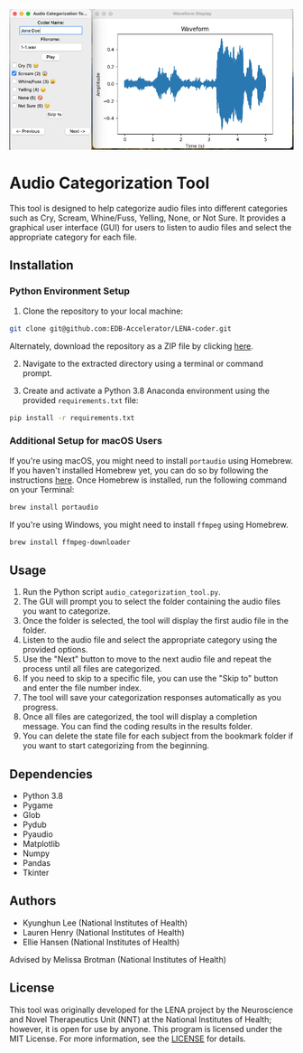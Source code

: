 ![Screenshot](https://github.com/EDB-Accelerator/LENA-coder/blob/main/screenshot.png?raw=true)

# Audio Categorization Tool

This tool is designed to help categorize audio files into different categories such as Cry, Scream, Whine/Fuss, Yelling, None, or Not Sure. It provides a graphical user interface (GUI) for users to listen to audio files and select the appropriate category for each file.

## Installation

### Python Environment Setup

1. Clone the repository to your local machine:
```bash
git clone git@github.com:EDB-Accelerator/LENA-coder.git
```
Alternately, download the repository as a ZIP file by clicking [here](https://github.com/EDB-Accelerator/LENA-coder/archive/refs/heads/main.zip).

2. Navigate to the extracted directory using a terminal or command prompt.

3. Create and activate a Python 3.8 Anaconda environment using the provided `requirements.txt` file:
```bash
pip install -r requirements.txt
```

### Additional Setup for macOS Users

If you're using macOS, you might need to install `portaudio` using Homebrew. If you haven't installed Homebrew yet, you can do so by following the instructions [here](https://brew.sh). Once Homebrew is installed, run the following command on your Terminal:
```bash
brew install portaudio
```

If you're using Windows, you might need to install `ffmpeg` using Homebrew. 
```bash
brew install ffmpeg-downloader
```


## Usage

1. Run the Python script `audio_categorization_tool.py`.
2. The GUI will prompt you to select the folder containing the audio files you want to categorize.
3. Once the folder is selected, the tool will display the first audio file in the folder.
4. Listen to the audio file and select the appropriate category using the provided options.
5. Use the "Next" button to move to the next audio file and repeat the process until all files are categorized.
6. If you need to skip to a specific file, you can use the "Skip to" button and enter the file number index.
7. The tool will save your categorization responses automatically as you progress.
8. Once all files are categorized, the tool will display a completion message. You can find the coding results in the results folder.
9. You can delete the state file for each subject from the bookmark folder if you want to start categorizing from the beginning.

## Dependencies

- Python 3.8
- Pygame
- Glob
- Pydub
- Pyaudio
- Matplotlib
- Numpy
- Pandas
- Tkinter

## Authors
- Kyunghun Lee (National Institutes of Health)
- Lauren Henry (National Institutes of Health)
- Ellie Hansen (National Institutes of Health)

Advised by Melissa Brotman (National Institutes of Health)


## License
This tool was originally developed for the LENA project by the Neuroscience and Novel Therapeutics Unit (NNT) at the National Institutes of Health; however, it is open for use by anyone. This program is licensed under the MIT License. For more information, see the [LICENSE](https://github.com/EDB-Accelerator/LENA-coder/raw/main/LICENSE.txt)  for details.
